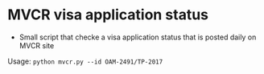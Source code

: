 # MVCR visa application status
* Small script that checke a visa application status that is posted daily on MVCR site

Usage: 
 `python mvcr.py --id OAM-2491/TP-2017`

